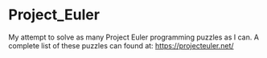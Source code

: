 # Project_Euler

My attempt to solve as many Project Euler programming puzzles as I can. 
A complete list of these puzzles can found at: https://projecteuler.net/
